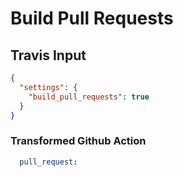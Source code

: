# Build Pull Requests

## Travis Input

```json
{
  "settings": {
    "build_pull_requests": true
  }
}
```

### Transformed Github Action

```yaml
  pull_request:
```

